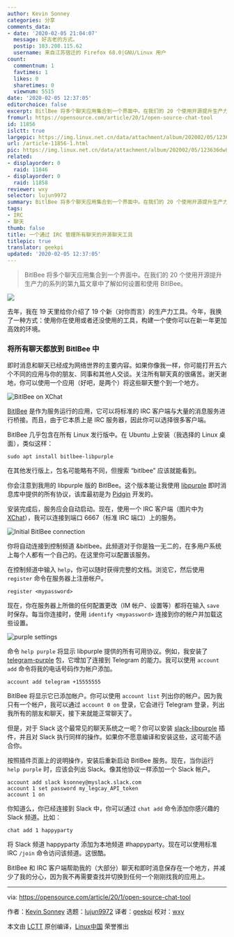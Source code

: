 ```yaml
---
author: Kevin Sonney
categories: 分享
comments_data:
- date: '2020-02-05 21:04:07'
  message: 好古老的方式。
  postip: 183.208.115.62
  username: 来自江苏宿迁的 Firefox 68.0|GNU/Linux 用户
count:
  commentnum: 1
  favtimes: 1
  likes: 0
  sharetimes: 0
  viewnum: 5515
date: '2020-02-05 12:37:05'
editorchoice: false
excerpt: BitlBee 将多个聊天应用集合到一个界面中。在我们的 20 个使用开源提升生产力的系列的第九篇文章中了解如何设置和使用 BitlBee。
fromurl: https://opensource.com/article/20/1/open-source-chat-tool
id: 11856
islctt: true
largepic: https://img.linux.net.cn/data/attachment/album/202002/05/123636dw8uw34mbkqzmw84.jpg
url: /article-11856-1.html
pic: https://img.linux.net.cn/data/attachment/album/202002/05/123636dw8uw34mbkqzmw84.jpg.thumb.jpg
related:
- displayorder: 0
  raid: 11846
- displayorder: 0
  raid: 11858
reviewer: wxy
selector: lujun9972
summary: BitlBee 将多个聊天应用集合到一个界面中。在我们的 20 个使用开源提升生产力的系列的第九篇文章中了解如何设置和使用 BitlBee。
tags:
- IRC
- 聊天
thumb: false
title: 一个通过 IRC 管理所有聊天的开源聊天工具
titlepic: true
translator: geekpi
updated: '2020-02-05 12:37:05'
---
```



> 
> BitlBee 将多个聊天应用集合到一个界面中。在我们的 20 个使用开源提升生产力的系列的第九篇文章中了解如何设置和使用 BitlBee。
> 
> 
> 


![](/data/attachment/album/202002/05/123636dw8uw34mbkqzmw84.jpg)


去年，我在 19 天里给你介绍了 19 个新（对你而言）的生产力工具。今年，我换了一种方式：使用你在使用或者还没使用的工具，构建一个使你可以在新一年更加高效的环境。


### 将所有聊天都放到 BitlBee 中


即时消息和聊天已经成为网络世界的主要内容。如果你像我一样，你可能打开五六个不同的应用与你的朋友、同事和其他人交谈。关注所有聊天真的很痛苦。谢天谢地，你可以使用一个应用（好吧，是两个）将这些聊天整个到一个地方。


![BitlBee on XChat](/data/attachment/album/202002/05/123716nrkyym1m8yki85sw.png "BitlBee on XChat")


[BitlBee](https://www.bitlbee.org/) 是作为服务运行的应用，它可以将标准的 IRC 客户端与大量的消息服务进行桥接。而且，由于它本质上是 IRC 服务器，因此你可以选择很多客户端。


BitlBee 几乎包含在所有 Linux 发行版中。在 Ubuntu 上安装（我选择的 Linux 桌面），类似这样：



```
sudo apt install bitlbee-libpurple
```

在其他发行版上，包名可能略有不同，但搜索 “bitlbee” 应该就能看到。


你会注意到我用的 libpurple 版的 BitlBee。这个版本能让我使用 [libpurple](https://developer.pidgin.im/wiki/WhatIsLibpurple) 即时消息库中提供的所有协议，该库最初是为 [Pidgin](http://pidgin.im/) 开发的。


安装完成后，服务应会自动启动。现在，使用一个 IRC 客户端（图片中为 [XChat](http://xchat.org/)），我可以连接到端口 6667（标准 IRC 端口）上的服务。


![Initial BitlBee connection](/data/attachment/album/202002/05/123734r43n4lj54j5jqbrb.png "Initial BitlBee connection")


你将自动连接到控制频道 &bitlbee。此频道对于你是独一无二的，在多用户系统上每个人都有一个自己的。在这里你可以配置该服务。


在控制频道中输入 `help`，你可以随时获得完整的文档。浏览它，然后使用 `register` 命令在服务器上注册帐户。



```
register <mypassword>
```

现在，你在服务器上所做的任何配置更改（IM 帐户、设置等）都将在输入 `save` 时保存。每当你连接时，使用 `identify <mypassword>` 连接到你的帐户并加载这些设置。


![purple settings](/data/attachment/album/202002/05/123750o051n2yu8u00rgz1.png "purple settings")


命令 `help purple` 将显示 libpurple 提供的所有可用协议。例如，我安装了 [telegram-purple](https://github.com/majn/telegram-purple) 包，它增加了连接到 Telegram 的能力。我可以使用 `account add` 命令将我的电话号码作为帐户添加。



```
account add telegram +15555555
```

BitlBee 将显示它已添加帐户。你可以使用 `account list` 列出你的帐户。因为我只有一个帐户，我可以通过 `account 0 on` 登录，它会进行 Telegram 登录，列出我所有的朋友和聊天，接下来就能正常聊天了。


但是，对于 Slack 这个最常见的聊天系统之一呢？你可以安装 [slack-libpurple](https://github.com/dylex/slack-libpurple) 插件，并且对 Slack 执行同样的操作。如果你不愿意编译和安装这些，这可能不适合你。


按照插件页面上的说明操作，安装后重新启动 BitlBee 服务。现在，当你运行 `help purple` 时，应该会列出 Slack。像其他协议一样添加一个 Slack 帐户。



```
account add slack ksonney@myslack.slack.com
account 1 set password my_legcay_API_token
account 1 on
```

你知道么，你已经连接到 Slack 中，你可以通过 `chat add` 命令添加你感兴趣的 Slack 频道。比如：



```
chat add 1 happyparty
```

将 Slack 频道 happyparty 添加为本地频道 #happyparty。现在可以使用标准 IRC `/join` 命令访问该频道。这很酷。


BitlBee 和 IRC 客户端帮助我的（大部分）聊天和即时消息保存在一个地方，并减少了我的分心，因为我不再需要查找并切换到任何一个刚刚找我的应用上。




---


via: <https://opensource.com/article/20/1/open-source-chat-tool>


作者：[Kevin Sonney](https://opensource.com/users/ksonney) 选题：[lujun9972](https://github.com/lujun9972) 译者：[geekpi](https://github.com/geekpi) 校对：[wxy](https://github.com/wxy)


本文由 [LCTT](https://github.com/LCTT/TranslateProject) 原创编译，[Linux中国](https://linux.cn/) 荣誉推出